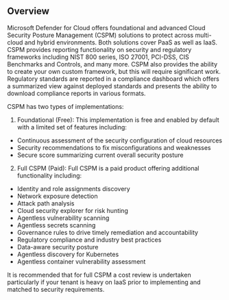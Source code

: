 ## Overview

Microsoft Defender for Cloud offers foundational and advanced Cloud Security Posture Management (CSPM) solutions to protect across multi-cloud and hybrid environments. Both solutions cover PaaS as well as IaaS. CSPM provides reporting functionality on security and regulatory frameworks including NIST 800 series, ISO 27001, PCI-DSS, CIS Benchmarks and Controls, and many more. CSPM also provides the ability to create your own custom framework, but this will require significant work. Regulatory standards are reported in a compliance dashboard which offers a summarized view against deployed standards and presents the ability to download compliance reports in various formats.

CSPM has two types of implementations:

1. Foundational (Free): This implementation is free and enabled by default with a limited set of features including:
- Continuous assessment of the security configuration of cloud resources 
- Security recommendations to fix misconfigurations and weaknesses 
- Secure score summarizing current overall security posture

2. Full CSPM (Paid): Full CSPM is a paid product offering additional functionality including:
- Identity and role assignments discovery
- Network exposure detection
- Attack path analysis
- Cloud security explorer for risk hunting
- Agentless vulnerability scanning
- Agentless secrets scanning
- Governance rules to drive timely remediation and accountability
- Regulatory compliance and industry best practices
- Data-aware security posture
- Agentless discovery for Kubernetes
- Agentless container vulnerability assessment

It is recommended that for full CSPM a cost review is undertaken particularly if your tenant is heavy on IaaS prior to implementing and matched to security requirements.
